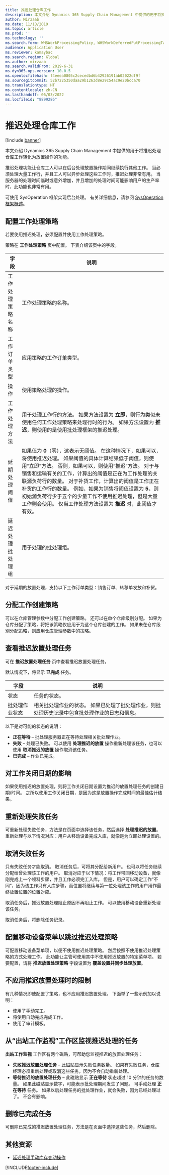 ```yaml
---
title: 推迟处理仓库工作
description: 本文介绍 Dynamics 365 Supply Chain Management 中提供的用于将推迟处理仓库工作转化为放置操作的功能。
author: Mirzaab
ms.date: 11/18/2019
ms.topic: article
ms.prod: ''
ms.technology: ''
ms.search.form: WHSWorkProcessingPolicy, WHSWorkDeferredPutProcessingTask
audience: Application User
ms.reviewer: kamaybac
ms.search.region: Global
ms.author: mirzaab
ms.search.validFrom: 2019-6-31
ms.dyn365.ops.version: 10.0.5
ms.openlocfilehash: f4eeea0805c2cecedbd6b42926191ab02022df9f
ms.sourcegitcommit: 52b7225350daa29b1263d8e29c54ac9e20bcca70
ms.translationtype: HT
ms.contentlocale: zh-CN
ms.lasthandoff: 06/03/2022
ms.locfileid: "8899286"
---
```

# <a name="deferred-processing-of-warehouse-work"></a>推迟处理仓库工作

[!include [banner](../includes/banner.md)]

本文介绍 Dynamics 365 Supply Chain Management 中提供的用于将推迟处理仓库工作转化为放置操作的功能。

推迟处理功能让仓库工人可以在后台处理放置操作期间继续执行其他工作。 当必须处理大量工作行，并且工人可以异步处理这些工作时，推迟处理非常有用。 当服务器的处理时间临时或意外增加，并且增加的处理时间可能影响用户的生产率时，此功能也非常有用。

可使用 SysOperation 框架实现后台处理。 有关详细信息，请参阅 [SysOperation 框架概述](/dynamicsax-2012/developer/sysoperation-framework-overview)。

## <a name="configuring-the-work-processing-policies"></a>配置工作处理策略

若要使用推迟处理，必须配置并使用工作处理策略。

策略在 **工作处理策略** 页中配置。 下表介绍该页中的字段。

| 字段                           | 说明 |
|---------------------------------|-------------|
| 工作处理策略名称     | 工作处理策略的名称。 |
| 工作订单类型                 | 应用策略的工作订单类型。 |
| 操作​                       | 使用策略处理的操作。 |
| 工作处理方法          | 用于处理工作行的方法。 如果方法设置为 **立即**，则行为类似未使用任何工作处理策略来处理行时的行为。 如果方法设置为 **推迟**，则使用的是使用批处理框架的推迟处理。 |
| 延期处理阈值   | 如果值为 **0**（零），这表示无阈值。 在这种情况下，如果可以，将使用推迟处理。 如果阈值的具体计算结果低于阈值，则使用“立即”方法。 否则，如果可以，则使用“推迟”方法。 对于与销售和运输有关的工作，计算出的阈值是正在为工作处理的关联源负荷行的数量。 对于补货工作，计算出的阈值是工作正在补货的工作行的数量。 例如，如果为销售将阈值设置为 **5**，则初始源负荷行少于五个的少量工作不使用推迟处理，但是大量工作则会使用。 仅当工作处理方法设置为 **推迟** 时，此阈值才有效。 |
| 延迟处理批处理组 |用于处理的批处理组。 |

对于延期的放置处理，支持以下工作订单类型：销售订单、转移单发放和补货。

## <a name="assigning-the-work-creation-policy"></a>分配工作创建策略

可以在仓库管理参数中分配工作创建策略。 还可以在单个仓库级别分配。 如果为仓库分配了策略，将把该策略仅应用于为这个仓库创建的工作。 如果未在仓库级别分配策略，则应用仓库管理参数中的策略。

## <a name="viewing-the-deferred-put-processing-tasks"></a>查看推迟放置处理任务

可在 **推迟放置处理任务** 页中查看推迟放置处理任务。

默认情况下，将显示 **已完成** 任务。

| 字段            | 说明 |
|------------------|-------------|
| 状态           | 任务的状态。 |
| 批处理作业状态 | 相关批处理作业的状态。 如果已处理了批处理作业，则批处理历史记录中包含批处理作业的日志和信息。 |

以下是对可能的状态的说明：

- **正在等待** – 批处理服务器正在等待处理相关批处理作业。
- **失败** – 处理已失败。 可以使用 **处理推迟的放置** 操作重新处理该任务，也可以使用 **取消推迟的放置** 操作取消该任务。
- **已完成** – 作业已完成。

## <a name="impact-on-closed-work-dates"></a>对工作关闭日期的影响

如果使用推迟的放置处理，则将工作关闭日期设置为推迟的放置处理任务的创建日期/时间。 之所以使用工作关闭日期，是因为这是放置操作完成时间的最佳估计结果。

## <a name="reprocessing-a-failed-task"></a>重新处理失败任务

可重新处理失败任务，方法是在页面中选择该任务，然后选择 **处理推迟的放置**。 重新处理与以下情况对应：用户从移动设备完成入库，就像是为立即处理设置的。

## <a name="canceling-failed-tasks"></a>取消失败任务

只有失败任务才能取消。 取消任务后，可将其分配给新用户。 也可以将任务继续分配给曾处理该工作的用户。 取消对应于以下情况：将工作带回移动设备，就像刚完成上一个领料步骤，并且工作必须完工入库。 但是，用户可以确定工作“不同”，因为该工作只有入库步骤，而位置将继续与第一位处理该工作的用户用作最终放置位置的位置对应。

取消任务后，推迟放置处理阻止原因不再阻止工作。 可以使用移动设备重新处理该任务。

取消任务后，将删除任务记录。

## <a name="configuring-the-mobile-device-menu-to-skip-the-deferred-processing-policy"></a>配置移动设备菜单以跳过推迟处理策略

可配置移动设备菜单项，以便不使用推迟处理策略。 然后按照不使用推迟处理策略的方式处理工作。 此功能让主管可使用其中不使用推迟放置的特定菜单项。 若要配置，请将 **推迟放置处理策略** 字段设置为 **覆盖设置并同步处理放置**。 

## <a name="restrictions-when-the-deferred-put-processing-isnt-applied"></a>不应用推迟放置处理时的限制

有几种情况即使配置了策略，也不应用推迟放置处理。 下面举了一些示例加以说明：

- 使用了手动完工。
- 将使用自动完成完成工作。
- 使用了审计模板。


## <a name="monitoring-the-deferred-processing-tasks-from-the-outbound-work-monitoring-workspace"></a>从“出站工作监视”工作区监视推迟处理的任务

**出站工作监视** 工作区有两个磁贴，可帮助您监视推迟的放置处理任务：

- **失败推迟放置处理任务** – 此磁贴显示失败任务数量。 如果有失败任务，仓库经理必须重新处理或取消这些任务，因为不会自动重新处理。
- **等待推迟的放置处理任务** – 此磁贴显示 **正在等待** 状态超过 10 分钟的任务的数量。 如果此磁贴显示数字，可能表示批处理期间发生了问题。 可手动处理 **正在等待** 任务。 如果以后处理任务的批处理作业，就会失败，因为已经处理过了。 不会有影响。

## <a name="deleting-completed-tasks"></a>删除已完成任务

可删除已完成的推迟放置处理任务，方法是在页面中选择这些任务，然后删除。

## <a name="additional-resources"></a>其他资源

- [延迟处理手动库存变动操作](deferred-processing-manual-inventory-movement.md)

[!INCLUDE[footer-include](../../includes/footer-banner.md)]